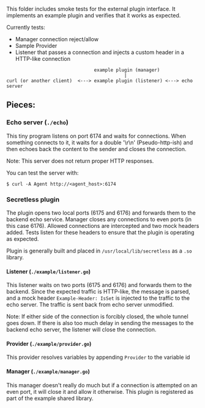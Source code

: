 This folder includes smoke tests for the external plugin interface. It
implements an example plugin and verifies that it works as expected.

Currently tests:
 - Manager connection reject/allow
 - Sample Provider
 - Listener that passes a connection and injects a custom header in a HTTP-like
 connection

```
                                example plugin (manager)
                                           |
curl (or another client)  <---> example plugin (listener) <---> echo server
```

## Pieces:

### Echo server (`./echo`)

This tiny program listens on port 6174 and waits for connections. When something
connects to it, it waits for a double '\r\n' (Pseudo-http-ish) and then echoes back
the content to the sender and closes the connection.

Note: This server does not return proper HTTP responses.

You can test the server with:
```
$ curl -A Agent http://<agent_host>:6174
```

### Secretless plugin

The plugin opens two local ports (6175 and 6176) and forwards them to the backend echo
service. Manager closes any connections to even ports (in this case 6176). Allowed
connections are intercepted and two mock headers added. Tests listen for these headers to ensure
that the plugin is operating as expected.

Plugin is generally built and placed in `/usr/local/lib/secretless` as a `.so` library.


#### Listener (`./example/listener.go`)

This listener waits on two ports (6175 and 6176) and forwards them to the backend. Since the
expected traffic is HTTP-like, the message is parsed, and a mock header `Example-Header: IsSet`
is injected to the traffic to the echo server. The traffic is sent back from echo server
unmodified.

Note: If either side of the connection is forcibly closed, the whole tunnel goes down. If there
is also too much delay in sending the messages to the backend echo server, the listener
will close the connection.

#### Provider (`./example/provider.go`)

This provider resolves variables by appending `Provider` to the variable id

#### Manager (`./example/manager.go`)

This manager doesn't really do much but if a connection is attempted on an even port, it will
close it and allow it otherwise. This plugin is registered as part of the example shared
library.
